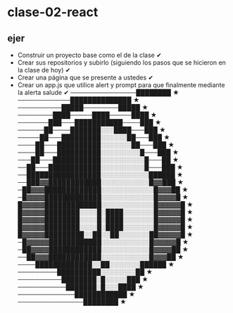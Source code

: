 # clase-02-react

## ejer

* Construir un proyecto base como el de la clase ✔
* Crear sus repositorios y subirlo (siguiendo los pasos que se hicieron en la   clase de hoy) ✔
* Crear una página que se presente a ustedes ✔
* Crear un app.js que utilice alert y prompt para que finalmente mediante la alerta salude ✔
───────────────████████ ★
────────────██████████████ ★
──────────█████────────█████ ★
────────████─────████─────████ ★
───────███───███████████────███ ★
──────██────███████░░░████───███ ★
─────██───█████████░░░░░░██───███ ★ 
────██───██████████░░░░░░░██───███ ★
────██───██████████░░░░░░░░░█───███ ★
───██───███████████░░░░░░░░░░█───██ ★
──██───████████████░░░░░░░░░░█───███ ★
──█████████████████░░░░░░░░░░░██████ ★
──███▓▓████████████░░░░░░░░░░░█▓▓███ ★
─██▓▓▓█████████████░░░░░░░░░░░░█▓▓▓██ ★
─█▓▓▓▓█████████████░░░░░░░░░░░░█▓▓▓▓█ ★
█▓▓▓▓▓█████████████░░░░░░░░░░░░█▓▓▓▓▓█ ★
█▓▓▓▓▓████████░░░░█░████░░░░░░░█▓▓▓▓▓█ ★
█▓▓▓▓▓████████░░░░█░████░░░░░░░█▓▓▓▓▓█ ★
█▓▓▓▓▓████████░░░░█░████░░░░░░░█▓▓▓▓▓█ ★
█▓▓▓▓▓█████████░░██░░██░░░░░░░██▓▓▓▓▓█ ★
─█▓▓▓▓▓████████████░░░░░░░░░░░█▓▓▓▓▓█ ★
─██▓▓▓▓████████████░░░░░░░░░░░█▓▓▓▓██ ★
──██▓▓▓████████████░░░░░░░░░░░█▓▓▓██ ★
────█████████████░░██░░░░░░░██████ ★
─────────██████████░░░░░░░░██ ★
──────────████████░█░░░░░███ ★
───────────███████░█░░░████ ★
─────────────████████████ ★
───────────────████████ ★



